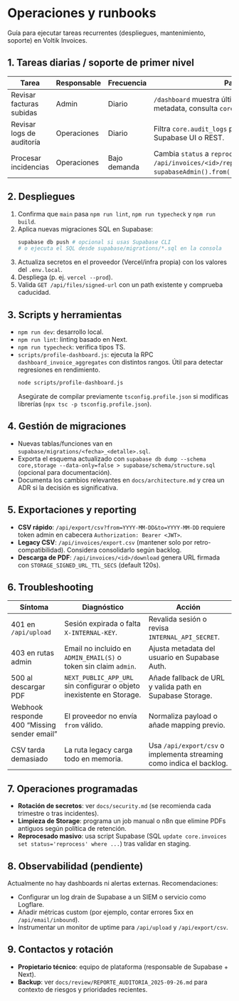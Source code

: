 # Operaciones y runbooks

Guía para ejecutar tareas recurrentes (despliegues, mantenimiento, soporte) en Voltik Invoices.

## 1. Tareas diarias / soporte de primer nivel
| Tarea | Responsable | Frecuencia | Pasos |
| --- | --- | --- | --- |
| Revisar facturas subidas | Admin | Diario | `/dashboard` muestra últimas 20. Si falta metadata, consulta `core.invoices` en Supabase. |
| Revisar logs de auditoría | Operaciones | Diario | Filtra `core.audit_logs` por `level != 'info'`. Usa Supabase UI o REST. |
| Procesar incidencias | Operaciones | Bajo demanda | Cambia `status` a `reprocess` usando `/api/invoices/<id>/reprocess` o `supabaseAdmin().from('invoices').update(...)`. |

## 2. Despliegues
1. Confirma que `main` pasa `npm run lint`, `npm run typecheck` y `npm run build`.
2. Aplica nuevas migraciones SQL en Supabase:
   ```bash
   supabase db push # opcional si usas Supabase CLI
   # o ejecuta el SQL desde supabase/migrations/*.sql en la consola
   ```
3. Actualiza secretos en el proveedor (Vercel/infra propia) con los valores del `.env.local`.
4. Despliega (p. ej. `vercel --prod`).
5. Valida `GET /api/files/signed-url` con un path existente y comprueba caducidad.

## 3. Scripts y herramientas
- `npm run dev`: desarrollo local.
- `npm run lint`: linting basado en Next.
- `npm run typecheck`: verifica tipos TS.
- `scripts/profile-dashboard.js`: ejecuta la RPC `dashboard_invoice_aggregates` con distintos rangos. Útil para detectar regresiones en rendimiento.
  ```bash
  node scripts/profile-dashboard.js
  ```
  Asegúrate de compilar previamente `tsconfig.profile.json` si modificas librerías (`npx tsc -p tsconfig.profile.json`).

## 4. Gestión de migraciones
- Nuevas tablas/funciones van en `supabase/migrations/<fecha>_<detalle>.sql`.
- Exporta el esquema actualizado con `supabase db dump --schema core,storage --data-only=false > supabase/schema/structure.sql` (opcional para documentación).
- Documenta los cambios relevantes en `docs/architecture.md` y crea un ADR si la decisión es significativa.

## 5. Exportaciones y reporting
- **CSV rápido**: `/api/export/csv?from=YYYY-MM-DD&to=YYYY-MM-DD` requiere token admin en cabecera `Authorization: Bearer <JWT>`.
- **Legacy CSV**: `/api/invoices/export.csv` (mantener solo por retro-compatibilidad). Considera consolidarlo según backlog.
- **Descarga de PDF**: `/api/invoices/<id>/download` genera URL firmada con `STORAGE_SIGNED_URL_TTL_SECS` (default 120s).

## 6. Troubleshooting
| Síntoma | Diagnóstico | Acción |
| --- | --- | --- |
| 401 en `/api/upload` | Sesión expirada o falta `X-INTERNAL-KEY`. | Revalida sesión o revisa `INTERNAL_API_SECRET`. |
| 403 en rutas admin | Email no incluido en `ADMIN_EMAIL(S)` o token sin claim `admin`. | Ajusta metadata del usuario en Supabase Auth. |
| 500 al descargar PDF | `NEXT_PUBLIC_APP_URL` sin configurar o objeto inexistente en Storage. | Añade fallback de URL y valida path en Supabase Storage. |
| Webhook responde 400 “Missing sender email” | El proveedor no envía `from` válido. | Normaliza payload o añade mapping previo. |
| CSV tarda demasiado | La ruta legacy carga todo en memoria. | Usa `/api/export/csv` o implementa streaming como indica el backlog. |

## 7. Operaciones programadas
- **Rotación de secretos**: ver `docs/security.md` (se recomienda cada trimestre o tras incidentes).
- **Limpieza de Storage**: programa un job manual o n8n que elimine PDFs antiguos según política de retención.
- **Reprocesado masivo**: usa script Supabase (SQL `update core.invoices set status='reprocess' where ...`) tras validar en staging.

## 8. Observabilidad (pendiente)
Actualmente no hay dashboards ni alertas externas. Recomendaciones:
- Configurar un log drain de Supabase a un SIEM o servicio como Logflare.
- Añadir métricas custom (por ejemplo, contar errores 5xx en `/api/email/inbound`).
- Instrumentar un monitor de uptime para `/api/upload` y `/api/export/csv`.

## 9. Contactos y rotación
- **Propietario técnico**: equipo de plataforma (responsable de Supabase + Next).
- **Backup**: ver `docs/review/REPORTE_AUDITORIA_2025-09-26.md` para contexto de riesgos y prioridades recientes.

